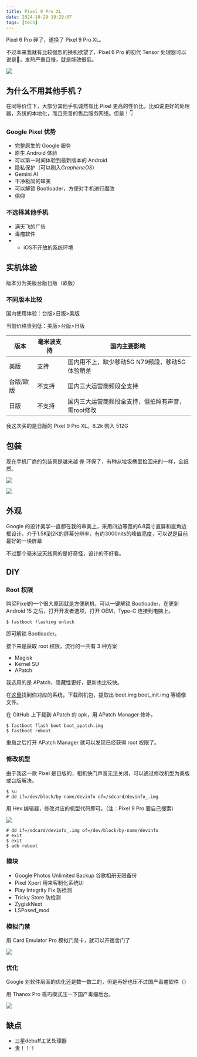 ```yaml
---
title: Pixel 9 Pro XL
date: 2024-10-29 19:29:07
tags: [tech]
---
```


Pixel 6 Pro 碎了，遂换了 Pixel 9 Pro XL。

不过本来我就有比较强烈的换机欲望了，Pixel 6 Pro 的初代 Tensor 处理器可以说是💩，发热严重且慢，就是能效很低。

<!-- more -->

![](https://s2.loli.net/2024/10/31/MeVSKzQOyLUWqtc.jpg)

## 为什么不用其他手机？

在同等价位下，大部分其他手机诚然有比 Pixel 更高的性价比，比如说更好的处理器，系统的本地化，而且完善的售后服务网络。但是！👇

### Google Pixel 优势

- 完整原生的 Google 服务
- 原生 Android 体验
- 可以第一时间体验到最新版本的 Android
- 隐私保护（可以刷入*GrapheneOS*）
- Gemini AI
- 干净极简的审美
- 可以解锁 Bootloader，方便对手机进行魔改
- ~~信仰~~

### 不选择其他手机

- 满天飞的广告
- 毒瘤软件
- - iOS不开放的系统环境

## 实机体验

版本分为美版台版日版（欧版）

### 不同版本比较

国内使用体验：台版>日版>美版

当前价格贵到低：美版>台版>日版

| 版本      | 毫米波支持 | 国内主要影响                                       |
| --------- | ---------- | -------------------------------------------------- |
| 美版      | 支持       | 国内用不上，缺少移动5G N79频段，移动5G体验稍差     |
| 台版/欧版 | 不支持     | 国内三大运营商频段全支持                           |
| 日版      | 不支持     | 国内三大运营商频段全支持，但拍照有声音，需root修改 |

我这次买的是日版的 Pixel 9 Pro XL。8.2k 购入 512G

## 包装

现在手机厂商的包装真是越来越 ~~差~~ 环保了，有种从垃圾桶里捡回来的一样，全纸质。

![](https://s2.loli.net/2024/10/30/3fkMYteGWC9H7i2.jpg)

![](https://s2.loli.net/2024/10/30/CrvZEJBGhyL5xSM.jpg)

## 外观

Google 的设计美学一直都在我的审美上，采用四边等宽的6.8英寸直屏和直角边框设计，介于1.5K到2K的屏幕分辨率，有约3000nits的峰值亮度，可以说是目前最好的一块屏幕

不过那个毫米波天线真的是好奇怪，设计的不好看。

## DIY

### Root 权限

购买Pixel的一个很大原因就是方便刷机，可以一键解锁 Bootloader，在更新 Android 15 之后，打开开发者选项，打开 OEM，Type-C 连接到电脑上。

```
$ fastboot flashing unlock
```

即可解锁 Bootloader。

接下来是获取 root 权限，流行的一共有 3 种方案

- Magisk
- Kernel SU
- APatch

我选用的是 APatch，隐藏性更好，更新也比较快。

在[这里](https://developers.google.com/android/images#komodo)找到你对应的系统，下载刷机包，提取出 boot.img boot_init.img 等镜像文件。

在 GitHub 上下载到 APatch 的 apk，用 APatch Manager 修补。

```
$ fastboot flash boot boot_apatch.img
$ fastboot reboot
```

重启之后打开 APatch Manager 就可以发现已经获得 root 权限了。

### 修改机型

由于我这一款 Pixel 是日版的，相机快门声音无法关闭，可以通过修改机型为美版或台版解决。

```
$ su
# dd if=/dev/block/by-name/devinfo of=/sdcard/devinfo_.img
```

用 Hex 编辑器，修改对应的机型代码即可。（注：Pixel 9 Pro 要自己搜索）

![](https://s2.loli.net/2024/10/31/2DWnbfioPN3Jrda.png)

```
# dd if=/sdcard/devinfo_.img of=/dev/block/by-name/devinfo
# exit
$ exit
$ adb reboot
```

### 模块

- Google Photos Unlimited Backup 谷歌相册无限备份
- Pixel Xpert 用来客制化系统UI
- Play Integrity Fix 防检测
- Tricky Store 防检测
- ZygiskNext
- LSPosed_mod

### 模拟门禁

用 Card Emulator Pro 模拟门禁卡，就可以开宿舍门了

![](https://s2.loli.net/2024/10/31/yHOE1fUQDqzbPrL.png)

### 优化

Google 对软件层面的优化还是数一数二的，但是再好也压不过国产毒瘤软件（）

用 Thanox Pro 乖巧模式压一下国产毒瘤后台。

![](https://s2.loli.net/2024/10/31/h14AIxou3eV6CjT.png)

## 缺点

- 三星debuff工艺处理器
- 贵！！！

